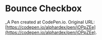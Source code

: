 # Bounce Checkbox
 _A Pen created at CodePen.io. Original URL: [https://codepen.io/alphardex/pen/jOPpZEe](https://codepen.io/alphardex/pen/jOPpZEe).

 